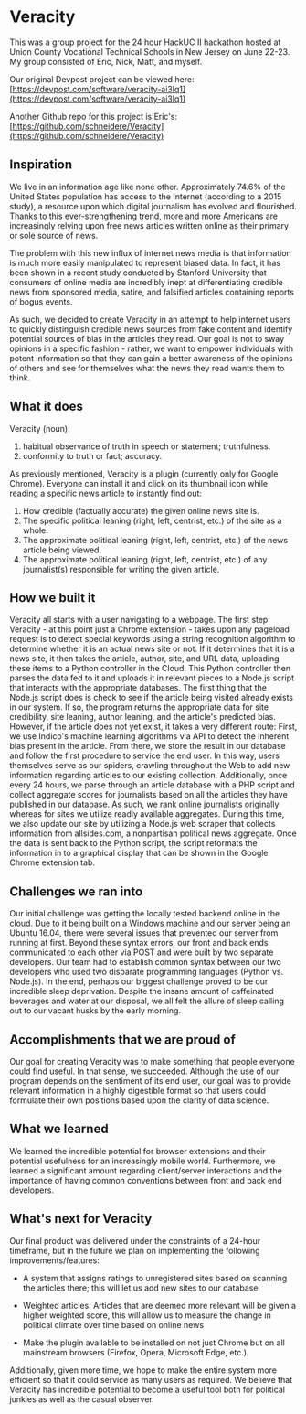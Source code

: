 # Veracity

This was a group project for the 24 hour HackUC II hackathon hosted at Union County Vocational Technical Schools in New Jersey on June 22-23. My group consisted of Eric, Nick, Matt, and myself. 

Our original Devpost project can be viewed here: [https://devpost.com/software/veracity-ai3lq1](https://devpost.com/software/veracity-ai3lq1)

Another Github repo for this project is Eric's: [https://github.com/schneidere/Veracity](https://github.com/schneidere/Veracity)

## Inspiration
We live in an information age like none other. Approximately 74.6% of the United States population has access to the Internet (according to a 2015 study), a resource upon which digital journalism has evolved and flourished. Thanks to this ever-strengthening trend, more and more Americans are increasingly relying upon free news articles written online as their primary or sole source of news.

The problem with this new influx of internet news media is that information is much more easily manipulated to represent biased data. In fact, it has been shown in a recent study conducted by Stanford University that consumers of online media are incredibly inept at differentiating credible news from sponsored media, satire, and falsified articles containing reports of bogus events.

As such, we decided to create Veracity in an attempt to help internet users to quickly distinguish credible news sources from fake content and identify potential sources of bias in the articles they read. Our goal is not to sway opinions in a specific fashion - rather, we want to empower individuals with potent information so that they can gain a better awareness of the opinions of others and see for themselves what the news they read wants them to think.

## What it does
Veracity (noun):

1. habitual observance of truth in speech or statement; truthfulness.
2. conformity to truth or fact; accuracy.

As previously mentioned, Veracity is a plugin (currently only for Google Chrome). Everyone can install it and click on its thumbnail icon while reading a specific news article to instantly find out:

1. How credible (factually accurate) the given online news site is.
2. The specific political leaning (right, left, centrist, etc.) of the site as a whole.
3. The approximate political leaning (right, left, centrist, etc.) of the news article being viewed.
4. The approximate political leaning (right, left, centrist, etc.) of any journalist(s) responsible for writing the given article.

## How we built it
Veracity all starts with a user navigating to a webpage. The first step Veracity - at this point just a Chrome extension - takes upon any pageload request is to detect special keywords using a string recognition algorithm to determine whether it is an actual news site or not. If it determines that it is a news site, it then takes the article, author, site, and URL data, uploading these items to a Python controller in the Cloud. This Python controller then parses the data fed to it and uploads it in relevant pieces to a Node.js script that interacts with the appropriate databases. The first thing that the Node.js script does is check to see if the article being visited already exists in our system. If so, the program returns the appropriate data for site credibility, site leaning, author leaning, and the article's predicted bias. However, if the article does not yet exist, it takes a very different route: First, we use Indico's machine learning algorithms via API to detect the inherent bias present in the article. From there, we store the result in our database and follow the first procedure to service the end user. In this way, users themselves serve as our spiders, crawling throughout the Web to add new information regarding articles to our existing collection. Additionally, once every 24 hours, we parse through an article database with a PHP script and collect aggregate scores for journalists based on all the articles they have published in our database. As such, we rank online journalists originally whereas for sites we utilize readly available aggregates. During this time, we also update our site by utilizing a Node.js web scraper that collects information from allsides.com, a nonpartisan political news aggregate. Once the data is sent back to the Python script, the script reformats the information in to a graphical display that can be shown in the Google Chrome extension tab.

## Challenges we ran into
Our initial challenge was getting the locally tested backend online in the cloud. Due to it being built on a Windows machine and our server being an Ubuntu 16.04, there were several issues that prevented our server from running at first. Beyond these syntax errors, our front and back ends communicated to each other via POST and were built by two separate developers. Our team had to establish common syntax between our two developers who used two disparate programming languages (Python vs. Node.js). In the end, perhaps our biggest challenge proved to be our incredible sleep deprivation. Despite the insane amount of caffeinated beverages and water at our disposal, we all felt the allure of sleep calling out to our vacant husks by the early morning.

## Accomplishments that we are proud of
Our goal for creating Veracity was to make something that people everyone could find useful. In that sense, we succeeded. Although the use of our program depends on the sentiment of its end user, our goal was to provide relevant information in a highly digestible format so that users could formulate their own positions based upon the clarity of data science.

## What we learned
We learned the incredible potential for browser extensions and their potential usefulness for an increasingly mobile world. Furthermore, we learned a significant amount regarding client/server interactions and the importance of having common conventions between front and back end developers.

## What's next for Veracity
Our final product was delivered under the constraints of a 24-hour timeframe, but in the future we plan on implementing the following improvements/features:

* A system that assigns ratings to unregistered sites based on scanning the articles there; this will let us add new sites to our database

* Weighted articles: Articles that are deemed more relevant will be given a higher weighted score, this will allow us to measure the change in political climate over time based on online news

* Make the plugin available to be installed on not just Chrome but on all mainstream browsers (Firefox, Opera, Microsoft Edge, etc.)

Additionally, given more time, we hope to make the entire system more efficient so that it could service as many users as required. We believe that Veracity has incredible potential to become a useful tool both for political junkies as well as the casual observer.
